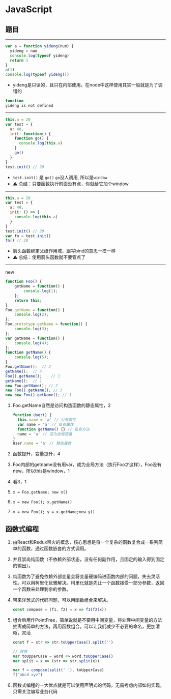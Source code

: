 # JavaScript

## 题目

---

```js
var a = function yideng(num) {
  yideng = num
  console.log(typeof yideng)
  return 1
}
a(1)
console.log(typeof yideng())
```

- yideng是只读的，且只在内部使用。在node中这样使用其实一般就是为了调错的

```js
function
yideng is not defined  
```



---

```js
this.a = 20
var test = {
  a: 40,
  init: function() {
    function go() {
      console.log(this.a)
    }
    go()
  }
}
test.init() // 20
```

- `test.init()` 是 `go()` `go`没人调用, 所以是`window`
- ⚠️ 总结：只要函数执行前面没有点，你就给它加个window



---

```js
this.a = 20
var test = {
  a: 40,
  init: () => {
    console.log(this.a)
  }
}
test.init() // 20
var fn = test.init()
fn() // 20
```

- 箭头函数绑定父级作用域，跟写bind的意思一模一样
- ⚠️ 总结：使用箭头函数就不要管点了





---

new

```js
function Foo() {
    getName = function() {
        console.log(1);
    };
    return this;
}
Foo.getName = function() {
    console.log(2);
};
Foo.prototype.getName = function() {
    console.log(3);
};
var getName = function() {
    console.log(4);
};
function getName() {
    console.log(5);
}
Foo.getName();	// 2
getName();	// 4
Foo().getName();	// 1
getName();	// 1
new Foo.getName(); // 2
new Foo().getName(); // 3
new new Foo().getName(); // 3
```

1. Foo.getName自然是访问构造函数的静态属性，2

   ```js
   function User() {
     this.name = 'a' // 公有属性
     var name = 'a' // 私有属性
     function getName() {} // 私有方法
     name = 'a' // 变为全局变量
   }
   User.name = 'a' // 静态属性
   ```

2. 函数提升，变量提升，4

3. Foo内部的getname没有用var，成为全局方法（执行Foo才这样），Foo没有new，所以this是window，1

4. 看3，1

5. `x = Foo.getName; new x()`

6. `x = new Foo(); x.getName()`

7. `x = new Foo(); y = x.getName;new y()`

## 函数式编程

1. 由React和Redux带火的概念，核心思想是将一个复杂的函数复合成一系列简单的函数，通过函数嵌套的方式调用。

2. 并且崇尚纯函数（不依赖外部状态，没有任何副作用，且固定的输入得到固定的输出）。

3. 纯函数为了避免依赖外部变量会将变量硬编码进函数内部的问题，失去灵活性。可以用柯里化优雅解决。柯里化就是先让一个函数接受一部分参数，返回一个函数来处理剩余的参数。

4. 带来洋葱式的代码问题，可以用函数组合来解决。

   ```js
   const compose = (f1, f2) = x => f1(f2(x))
   ```

5. 组合后用作PointFree，简单说就是不要用中间变量，将处理中间变量的方法抽离成简单的方法，再用函数组合。可以让我们减少不必要的命名，更加清晰，灵活

   ```js
   const f = str => str.toUpperCase().split('')
   
   // 转换
   var toUpperCase = word => word.toUpperCase()
   var split = x => (str => str.split(x))
   
   var f = compose(split(' '), toUpperCase)
   f("abcd xyz")
   ```

6. 函数式编程的一大优点就是可以使用声明式的代码，无需考虑内部如何实现，只需关注编写业务代码















